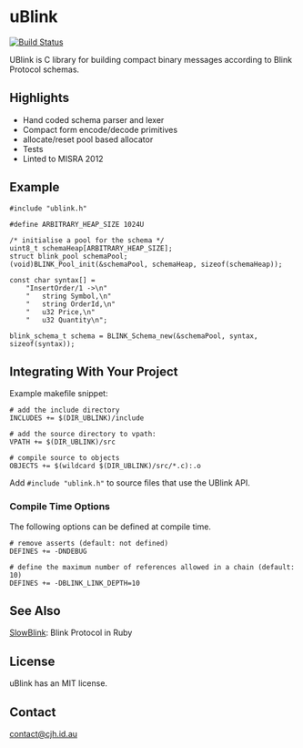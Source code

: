 uBlink
=======

[![Build Status](https://travis-ci.org/cjhdev/ublink.svg?branch=master)](https://travis-ci.org/cjhdev/ublink)

UBlink is C library for building compact binary messages according to
Blink Protocol schemas. 

## Highlights

- Hand coded schema parser and lexer
- Compact form encode/decode primitives
- allocate/reset pool based allocator
- Tests
- Linted to MISRA 2012

## Example

~~~
#include "ublink.h"

#define ARBITRARY_HEAP_SIZE 1024U

/* initialise a pool for the schema */
uint8_t schemaHeap[ARBITRARY_HEAP_SIZE];
struct blink_pool schemaPool;
(void)BLINK_Pool_init(&schemaPool, schemaHeap, sizeof(schemaHeap));

const char syntax[] =
    "InsertOrder/1 ->\n"
    "   string Symbol,\n"
    "   string OrderId,\n"
    "   u32 Price,\n"
    "   u32 Quantity\n";

blink_schema_t schema = BLINK_Schema_new(&schemaPool, syntax, sizeof(syntax));

~~~

## Integrating With Your Project

Example makefile snippet:

~~~
# add the include directory
INCLUDES += $(DIR_UBLINK)/include

# add the source directory to vpath:
VPATH += $(DIR_UBLINK)/src

# compile source to objects
OBJECTS += $(wildcard $(DIR_UBLINK)/src/*.c):.o
~~~

Add `#include "ublink.h"` to source files that use the UBlink API.


### Compile Time Options

The following options can be defined at compile time. 

~~~
# remove asserts (default: not defined)
DEFINES += -DNDEBUG

# define the maximum number of references allowed in a chain (default: 10)
DEFINES += -DBLINK_LINK_DEPTH=10
~~~

## See Also

[SlowBlink](https://github.com/cjhdev/slow_blink "SlowBlink"): Blink Protocol in Ruby

## License

uBlink has an MIT license.

## Contact

contact@cjh.id.au
    
